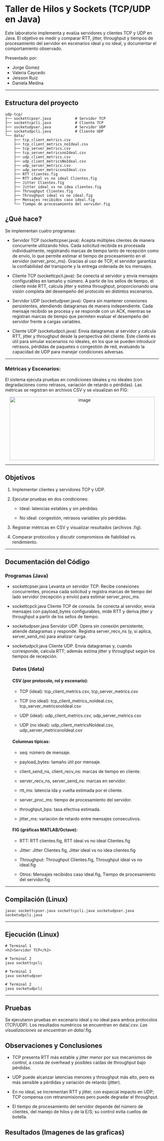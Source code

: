 # Taller de Hilos y Sockets (TCP/UDP en Java)

Este laboratorio implementa y evalúa servidores y clientes TCP y UDP en Java. El objetivo es medir y comparar RTT, jitter, throughput y tiempos de procesamiento del servidor en escenarios ideal y no ideal, y documentar el comportamiento observado.

Presentado por:

- Jorge Gomez
- Valeria Caycedo
- Jeisson Ruiz
- Daniela Medina

---

## Estructura del proyecto
``` 
udp-tcp/
├── sockettcpser.java           # Servidor TCP
├── sockettcpcli.java           # Cliente TCP
├── socketudpser.java           # Servidor UDP
├── socketudpcli.java           # Cliente UDP
└── data/
    ├── tcp_client_metrics.csv
    ├── tcp_client_metrics_noIdeal.csv
    ├── tcp_server_metrics.csv
    ├── tcp_server_metricsnoIdeal.csv
    ├── udp_client_metrics.csv
    ├── udp_client_metricsNoIdeal.csv
    ├── udp_server_metrics.csv
    ├── udp_server_metricsnoIdeal.csv
    ├── RTT clientes.fig
    ├── RTT ideal vs no ideal Clientes.fig
    ├── Jitter Clientes.fig
    ├── Jitter ideal vs no idea clientes.fig
    ├── Throughput Clientes.fig
    ├── Throughput ideal vs no ideal.fig
    ├── Mensajes recibidos caso ideal.fig
    └── Tiempo de procesamiento del servidor.fig
```
## ¿Qué hace?
Se implementan cuatro programas:

- Servidor TCP (sockettcpser.java): Acepta múltiples clientes de manera concurrente utilizando hilos. Cada solicitud recibida es procesada individualmente, registrando marcas de tiempo tanto de recepción como de envío, lo que permite estimar el tiempo de procesamiento en el servidor (server_proc_ms). Gracias al uso de TCP, el servidor garantiza la confiabilidad del transporte y la entrega ordenada de los mensajes.

- Cliente TCP (sockettcpcli.java): Se conecta al servidor y envía mensajes configurables en tamaño y número. A partir de los sellos de tiempo, el cliente mide RTT, calcula jitter y estima throughput, proporcionando una visión completa del desempeño del protocolo en distintos escenarios.

- Servidor UDP (socketudpser.java): Opera sin mantener conexiones persistentes, atendiendo datagramas de manera independiente. Cada mensaje recibido se procesa y se responde con un ACK, mientras se registran marcas de tiempo que permiten evaluar el desempeño del servidor frente a cargas variables.

- Cliente UDP (socketudpcli.java): Envía datagramas al servidor y calcula RTT, jitter y throughput desde la perspectiva del cliente. Este cliente es útil para simular escenarios no ideales, en los que se pueden introducir retrasos, pérdidas de paquetes o congestión de red, evaluando la capacidad de UDP para manejar condiciones adversas.

---

### Métricas y Escenarios:

El sistema ejecuta pruebas en condiciones ideales y no ideales (con degradaciones como retrasos, variación de retardo o pérdidas). Las métricas se registran en archivos CSV y se visualizan en FIG:

<div align="center">
<img width="475" height="208" alt="image" src="https://github.com/user-attachments/assets/5f11d5bb-3463-4269-bd68-38b834c52d62" />
</div>

---

## Objetivos

1. Implementar clientes y servidores TCP y UDP.

2. Ejecutar pruebas en dos condiciones:

    - Ideal: latencias estables y sin pérdidas.

    - No ideal: congestión, retrasos variables y/o pérdidas.

3. Registrar métricas en CSV y visualizar resultados (archivos .fig).

4. Comparar protocolos y discutir compromisos de fiabilidad vs. rendimiento.

---

## Documentación del Código

### Programas (Java)

- sockettcpser.java
  Levanta un servidor TCP. Recibe conexiones concurrentes, procesa cada solicitud y registra marcas     de tiempo del lado servidor (recepción y envío) para estimar server_proc_ms.

- sockettcpcli.java
  Cliente TCP de consola. Se conecta al servidor, envía mensajes con payload_bytes configurables,       mide RTT y deriva jitter y throughput a partir de los sellos de tiempo.

- socketudpser.java
  Servidor UDP. Opera sin conexión persistente; atiende datagramas y responde. Registra                 server_recv_ns (y, si aplica, server_send_ns) para analizar carga.

- socketudpcli.java
  Cliente UDP. Envía datagramas y, cuando corresponde, calcula RTT; además estima jitter y throughput   según los tiempos de recepción.

  ### Datos (/data)
  #### CSV (por protocolo, rol y escenario):

    - TCP (ideal): tcp_client_metrics.csv, tcp_server_metrics.csv

    - TCP (no ideal): tcp_client_metrics_noIdeal.csv, tcp_server_metricsnoIdeal.csv

    - UDP (ideal): udp_client_metrics.csv, udp_server_metrics.csv

    - UDP (no ideal): udp_client_metricsNoIdeal.csv, udp_server_metricsnoIdeal.csv

    #### Columnas típicas:

    - seq: número de mensaje.

    - payload_bytes: tamaño útil por mensaje.

    - client_send_ns, client_recv_ns: marcas de tiempo en cliente.

    - server_recv_ns, server_send_ns: marcas en servidor.

    - rtt_ms: latencia ida y vuelta estimada por el cliente.

    - server_proc_ms: tiempo de procesamiento del servidor.

    - throughput_bps: tasa efectiva estimada.

    - jitter_ms: variación de retardo entre mensajes consecutivos.

    #### FIG (gráficas MATLAB/Octave):

    - RTT: RTT clientes.fig, RTT ideal vs no ideal Clientes.fig

    - Jitter: Jitter Clientes.fig, Jitter ideal vs no idea clientes.fig

    - Throughput: Throughput Clientes.fig, Throughput ideal vs no ideal.fig

    - Otros: Mensajes recibidos caso ideal.fig, Tiempo de procesamiento del servidor.fig
 
--- 

 ## Compilación (Linux)
 ```
 javac sockettcpser.java sockettcpcli.java socketudpser.java socketudpcli.java
```
--- 

## Ejecución (Linux)
```
# Terminal 1
<h2>Servidor TCP</h2>
```
```
# Terminal 2
java sockettcpcli
```
```
# Terminal 1
java socketudpser
```
```
# Terminal 2
java socketudpcli
```
---

## Pruebas

Se ejecutaron pruebas en escenario ideal y no ideal para ambos protocolos (TCP/UDP).
Los resultados numéricos se encuentran en data/*.csv.
Las visualizaciones se encuentran en data/*.fig.

## Observaciones y Conclusiones

- TCP presenta RTT más estable y jitter menor por sus mecanismos de control, a costa de overhead y     posibles caídas de throughput bajo pérdidas.

- UDP puede alcanzar latencias menores y throughput más alto, pero es más sensible a pérdidas y        variación de retardo (jitter).

- En no ideal, se incrementan RTT y jitter, con especial impacto en UDP; TCP compensa con              retransmisiones pero puede degradar el throughput.

- El tiempo de procesamiento del servidor depende del número de clientes, del manejo de hilos y de     la E/S; su control evita cuellos de botella.

## Resultados (Imagenes de las graficas)
